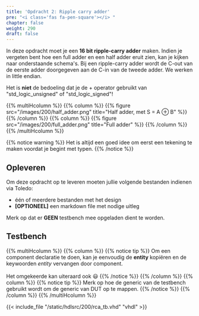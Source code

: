 ```yaml
---
title: 'Opdracht 2: Ripple carry adder'
pre: "<i class='fas fa-pen-square'></i> "
chapter: false
weight: 290
draft: false
---
```


In deze opdracht moet je een **16 bit ripple-carry adder** maken. Indien je vergeten bent hoe een full adder en een half adder eruit zien, kan je kijken naar onderstaande schema's. Bij een ripple-carry adder wordt de C-out van de eerste adder doorgegeven aan de C-in van de tweede adder. We werken in little endian.

Het is **niet** de bedoeling dat je de + operator gebruikt van "std_logic_unsigned"  of "std_logic_signed"!

{{% multiHcolumn %}}
{{% column %}}
{{% figure src="/images/200/half_adder.png" title="Half adder, met S = A &oplus; B"  %}}
{{% /column %}}
{{% column %}}
{{% figure src="/images/200/full_adder.png" title="Full adder"  %}}
{{% /column %}}
{{% /multiHcolumn %}}


{{% notice warning %}}
Het is altijd een goed idee om eerst een tekening te maken voordat je begint met typen.
{{% /notice %}}

## Opleveren

Om deze opdracht op te leveren moeten jullie volgende bestanden indienen via Toledo:

* één of meerdere bestanden met het design
* **[OPTIONEEL]** een markdown file met nodige uitleg

Merk op dat er **GEEN** testbench mee opgeladen dient te worden.

## Testbench

<!-- Hieronder staat een voorbeeld van een testbench. Vaak is het interesant om enkele specifieke stimuli te hebben tijdens de ontwikkeling. Indien het mogelijk is (zoals hier het geval is), is het ook een optie om simpelweg ALLE opties te verifiëren. Omdat dergelijk bestand nogal groot wordt, is hieronder een verkorte versie weergegeven. De volledige testbench kan [hier](https://github.com/KULeuven-Diepenbeek/course_disch/tree/main/static/hdlsrc/200) gedownload worden. -->

{{% multiHcolumn %}}
{{% column %}}
{{% notice tip %}}
Om een component declaratie te doen, kan je eenvoudig de **entity** kopiëren en de keywoorden *entity* vervangen door component.<br/><br/>
Het omgekeerde kan uiteraard ook :smiley:
{{% /notice %}}
{{% /column %}}
{{% column %}}
{{% notice tip %}}
Merk op hoe de generic van de testbench gebruikt wordt om de generic van DUT op te mappen.
{{% /notice %}}
{{% /column %}}
{{% /multiHcolumn %}}

{{< include_file "/static/hdlsrc/200/rca_tb.vhd" "vhdl" >}}
